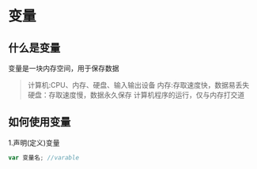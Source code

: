 # 变量

## 什么是变量

变量是一块内存空间，用于保存数据

>计算机:CPU、内存、硬盘、输入输出设备
>内存:存取速度快，数据易丢失
>硬盘：存取速度慢，数据永久保存
>计算机程序的运行，仅与内存打交道

## 如何使用变量

1.声明(定义)变量

```js
var 变量名; //varable

```